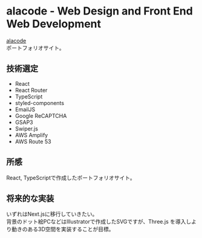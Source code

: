 # alacode - Web Design and Front End Web Development

[alacode](https://alacode.jp)  
ポートフォリオサイト。

## 技術選定

- React
- React Router
- TypeScript
- styled-components
- EmailJS
- Google ReCAPTCHA
- GSAP3
- Swiper.js
- AWS Amplify
- AWS Route 53

## 所感

React, TypeScriptで作成したポートフォリオサイト。  


## 将来的な実装

いずれはNext.jsに移行していきたい。  
背景のドット絵PCなどはIllustratorで作成したSVGですが、Three.js を導入しより動きのある3D空間を実装することが目標。

